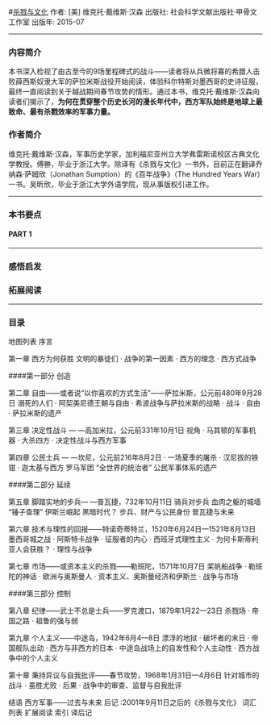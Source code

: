 #[杀戮与文化](https://book.douban.com/subject/26577765/)
作者:  [美] 维克托·戴维斯·汉森
出版社: 社会科学文献出版社·甲骨文工作室
出版年: 2015-07
***
### 内容简介 
本书深入检视了由古至今的9场里程碑式的战斗——读者将从兵微将寡的希腊人击败薛西斯奴隶大军的萨拉米斯战役开始阅读，体验科尔特斯对墨西哥的史诗征服，最终一直阅读到关于越战期间春节攻势的情形。通过本书，维克托·戴维斯·汉森向读者们揭示了，**为何在贯穿整个历史长河的漫长年代中，西方军队始终是地球上最致命、最有杀戮效率的军事力量。**

### 作者简介 
维克托·戴维斯·汉森，军事历史学家，加利福尼亚州立大学弗雷斯诺校区古典文化学教授。傅翀，毕业于浙江大学。除译有《杀戮与文化》一书外，目前正在翻译乔纳森·萨姆欣（Jonathan Sumption）的《百年战争》（The Hundred Years War）一书。吴昕欣，毕业于浙江大学外语学院，现从事版权引进工作。

***
### 本书要点
#### PART 1 
***
### 感悟启发
### 拓展阅读
***
### 目录
地图列表
序言

第一章 西方为何获胜
文明的暴徒们 · 战争的第一因素 · 西方的理念 · 西方式战争

####第一部分 创造

第二章 自由——或者说“以你喜欢的方式生活”——萨拉米斯，公元前480年9月28日
溺死的人们 · 阿契美尼德王朝与自由 · 希波战争与萨拉米斯的战略 · 战斗 · 自由 · 萨拉米斯的遗产

第三章 决定性战斗 — —高加米拉，公元前331年10月1日
视角
 · 马其顿的军事机器
 · 大杀四方
 · 决定性战斗与西方军事

第四章 公民士兵 — —坎尼，公元前216年8月2日
 · 一场夏季的屠杀
 · 汉尼拔的铁钳
 · 迦太基与西方
罗马军团
“全世界的统治者” 公民军事体系的遗产

####第二部分 延续

第五章 脚踏实地的步兵— —普瓦捷，732年10月11日
骑兵对步兵
血肉之躯的城墙
“锤子查理”
伊斯兰崛起
黑暗时代？
步兵、财产与公民身份
普瓦捷与未来

第六章 技术与理性的回报——特诺奇蒂特兰，1520年6月24日—1521年8月13日
墨西哥城之战 · 阿斯特卡战争 · 征服者的内心 · 西班牙式理性主义 · 为何卡斯蒂利亚人会获胜？ · 理性与战争

第七章 市场——或资本主义的杀戮——勒班陀，1571年10月7日
桨帆船战争 · 勒班陀的神话 · 欧洲与奥斯曼人 · 资本主义、奥斯曼经济和伊斯兰 · 战争与市场

####第三部分 控制

第八章 纪律——武士不总是士兵——罗克渡口，1879年1月22—23日
杀戮场 · 帝国之路 · 祖鲁的强与弱

第九章 个人主义——中途岛，1942年6月4—8日
漂浮的地狱 · 破坏者的末日 · 帝国舰队出动 · 西方与非西方的日本 · 中途岛战场上的自发性和个人主动性 · 西方战争中的个人主义

第十章 秉持异议与自我批评——春节攻势，1968年1月31日—4月6日
针对城市的战斗 · 虽胜尤败 · 后果 · 战争中的审查、监督与自我批评

结语 西方军事——过去与未来
后记 :2001年9月11日之后的《杀戮与文化》
词汇列表
扩展阅读
索引
译后记
